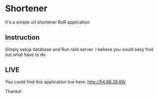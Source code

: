 # Shortener

It's a simple url shortener RoR application

## Instruction
Simply setup database and Run rails server. I believe you could easy find out what have to do.

## LIVE
You could find this application live here: http://54.88.28.89/

Thanks!
